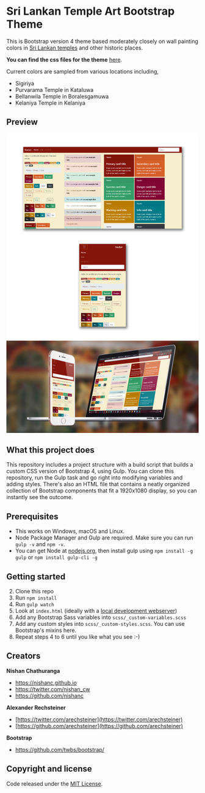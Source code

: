 
# Sri Lankan Temple Art Bootstrap Theme

This is Bootstrap version 4 theme based moderately closely on wall painting colors in [Sri Lankan temples](https://en.wikipedia.org/wiki/Category:Buddhist_temples_in_Sri_Lanka) and other historic places.

**You can find the css files for the theme** [here](https://github.com/nishanc/TempleArtTheme/tree/master/theme).

Current colors are sampled from various locations including,

 - Sigiriya
 - Purvarama Temple in Kataluwa
 - Bellanwila Temple in Boralesgamuwa
 - Kelaniya Temple in Kelaniya

## Preview
![Theme Preview](Preview.jpg?raw=true "Theme Preview")
![Theme Preview](Preview2.jpg?raw=true "Theme Preview")
## What this project does

This repository includes a project structure with a build script that builds a custom CSS version of Bootstrap 4, using Gulp. You can
clone this repository, run the Gulp task and go right into modifying variables and adding styles. There's also an HTML file that contains
a neatly organized collection of Bootstrap components that fit a 1920x1080 display, so you can instantly see the outcome.

## Prerequisites

- This works on Windows, macOS and Linux.
- Node Package Manager and Gulp are required. Make sure you can run `gulp -v` and `npm -v`.
- You can get Node at [nodejs.org](https://nodejs.org), then install gulp using `npm install -g gulp` or `npm install gulp-cli -g`

## Getting started

2. Clone this repo
3. Run `npm install`
4. Run `gulp watch`
4. Look at `index.html` (ideally with a [local development webserver](https://askubuntu.com/questions/377389/how-to-easily-start-a-webserver-in-any-folder))
5. Add any Bootstrap Sass variables into `scss/_custom-variables.scss`
6. Add any custom styles into `scss/_custom-styles.scss`. You can use Bootstrap's mixins here.
7. Repeat steps 4 to 6 until you like what you see :-)

## Creators

**Nishan Chathuranga**

- <https://nishanc.github.io>
- <https://twitter.com/nishan_cw>
- <https://github.com/nishanc>

**Alexander Rechsteiner**

-   [https://twitter.com/arechsteiner](https://twitter.com/arechsteiner)
-   [https://github.com/arechsteiner](https://github.com/arechsteiner)

**Bootstrap**

- <https://github.com/twbs/bootstrap/>

## Copyright and license

Code released under the [MIT License](https://opensource.org/licenses/MIT).
